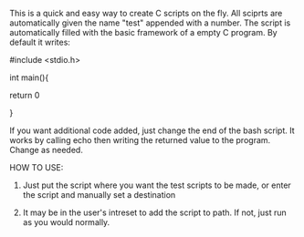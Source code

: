 This is a quick and easy way to create C scripts on the fly. All sciprts are automatically given the name "test"
appended with a number. The script is automatically filled with the basic framework of a empty C program.
By default it writes:


#include <stdio.h>


int main(){


return 0


}


If you want additional code added, just change the end of the bash script. It works by calling echo then
writing the returned value to the program. Change as needed.


HOW TO USE:


1. Just put the script where you want the test scripts to be made, or enter the script and manually
 set a destination


2. It may be in the user's intreset to add the script to path. If not, just run as you would normally.
